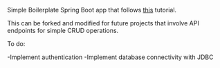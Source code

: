 Simple Boilerplate Spring Boot app that follows [this](https://github.com/in28minutes/spring-boot-master-class/tree/master/05.Spring-Boot-Advanced) tutorial.

This can be forked and modified for future projects that involve API endpoints for simple CRUD operations.

To do:

-Implement authentication
-Implement database connectivity with JDBC